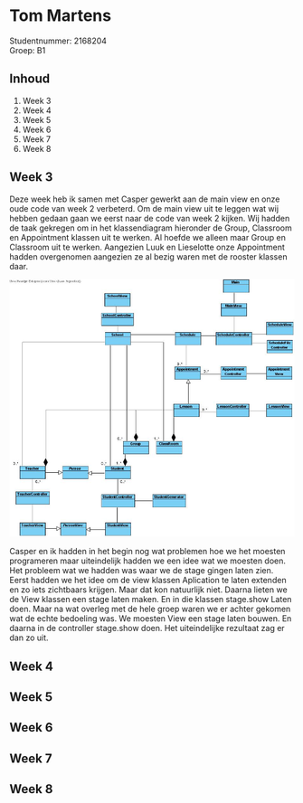 # Tom Martens
Studentnummer: 2168204
<br/>Groep: B1

## Inhoud
1. Week 3
2. Week 4
3. Week 5
4. Week 6
5. Week 7
6. Week 8

## Week 3
Deze week heb ik samen met Casper gewerkt aan de main view en onze oude code van week 2 verbeterd. 
Om de main view uit te leggen wat wij hebben gedaan gaan we eerst naar de code van week 2 kijken. 
Wij hadden de taak gekregen om in het klassendiagram hieronder de Group, Classroom en Appointment klassen uit te werken. 
Al hoefde we alleen maar Group en Classroom uit te werken. 
Aangezien Luuk en Lieselotte onze Appointment hadden overgenomen aangezien ze al bezig waren met de rooster klassen daar. 

![Klassen diagram V1](KlasseDiagramV1.png)

 Casper en ik hadden in het begin nog wat problemen hoe we het moesten programeren maar uiteindelijk hadden we een idee wat we moesten doen. 
 Het probleem wat we hadden was waar we de stage gingen laten zien. 
 Eerst hadden we het idee om de view klassen Aplication te laten extenden en zo iets zichtbaars krijgen. Maar dat kon natuurlijk niet. 
 Daarna lieten we de View klassen een stage laten maken. 
 En in die klassen stage.show Laten doen. Maar na wat overleg met de hele groep waren we er achter gekomen wat de echte bedoeling was. 
 We moesten View een stage laten bouwen. En daarna in de controller stage.show doen. 
 Het uiteindelijke rezultaat zag er dan zo uit.



## Week 4

## Week 5

## Week 6

## Week 7

## Week 8